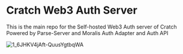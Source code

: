 # Cratch Web3 Auth Server

This is the main repo for the Self-hosted Web3 Auth server of Cratch Powered by Parse-Server and Moralis Auth Adapter and Auth API

![1_6JHKV4jAft-QuusYgtbqWA](https://github.com/user-attachments/assets/086c1621-94a7-46be-aa3c-de1b60826bad)
